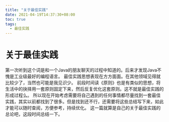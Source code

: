 ```yaml
---
title: "关于最佳实践"
date: 2021-04-19T14:37:30+08:00
toc: true
tags: 
  - 最佳实践
---
```

# 关于最佳实践
第一次听到这个词是和一个Java的朋友聊天的过程中知道的。后来才发现Java不愧是工业级最好的编程语言。
最佳实践思想表现在方方面面。在其他领域见得就比较少了，当然也可能是我见识少。
前段时间读《原则》也是有类似的思想，将生活中的抉择用一套原则固定下来，然后反复优化这套原则。这不就是最佳实践的形成过程么。
所以现在开始考虑需要将自己遇到的任何事情都尽量找到一套最佳实践，其实以前都找到了很多。但是找到还不行，还需要将这些总结写下来，如此才能可以随时查阅，方便参考，持续优化。
这一篇就算是自己的关于最佳实践的总论吧，这段时间总结一下。


